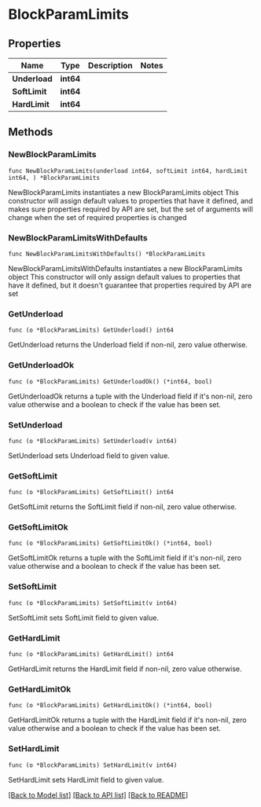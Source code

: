 # BlockParamLimits

## Properties

Name | Type | Description | Notes
------------ | ------------- | ------------- | -------------
**Underload** | **int64** |  | 
**SoftLimit** | **int64** |  | 
**HardLimit** | **int64** |  | 

## Methods

### NewBlockParamLimits

`func NewBlockParamLimits(underload int64, softLimit int64, hardLimit int64, ) *BlockParamLimits`

NewBlockParamLimits instantiates a new BlockParamLimits object
This constructor will assign default values to properties that have it defined,
and makes sure properties required by API are set, but the set of arguments
will change when the set of required properties is changed

### NewBlockParamLimitsWithDefaults

`func NewBlockParamLimitsWithDefaults() *BlockParamLimits`

NewBlockParamLimitsWithDefaults instantiates a new BlockParamLimits object
This constructor will only assign default values to properties that have it defined,
but it doesn't guarantee that properties required by API are set

### GetUnderload

`func (o *BlockParamLimits) GetUnderload() int64`

GetUnderload returns the Underload field if non-nil, zero value otherwise.

### GetUnderloadOk

`func (o *BlockParamLimits) GetUnderloadOk() (*int64, bool)`

GetUnderloadOk returns a tuple with the Underload field if it's non-nil, zero value otherwise
and a boolean to check if the value has been set.

### SetUnderload

`func (o *BlockParamLimits) SetUnderload(v int64)`

SetUnderload sets Underload field to given value.


### GetSoftLimit

`func (o *BlockParamLimits) GetSoftLimit() int64`

GetSoftLimit returns the SoftLimit field if non-nil, zero value otherwise.

### GetSoftLimitOk

`func (o *BlockParamLimits) GetSoftLimitOk() (*int64, bool)`

GetSoftLimitOk returns a tuple with the SoftLimit field if it's non-nil, zero value otherwise
and a boolean to check if the value has been set.

### SetSoftLimit

`func (o *BlockParamLimits) SetSoftLimit(v int64)`

SetSoftLimit sets SoftLimit field to given value.


### GetHardLimit

`func (o *BlockParamLimits) GetHardLimit() int64`

GetHardLimit returns the HardLimit field if non-nil, zero value otherwise.

### GetHardLimitOk

`func (o *BlockParamLimits) GetHardLimitOk() (*int64, bool)`

GetHardLimitOk returns a tuple with the HardLimit field if it's non-nil, zero value otherwise
and a boolean to check if the value has been set.

### SetHardLimit

`func (o *BlockParamLimits) SetHardLimit(v int64)`

SetHardLimit sets HardLimit field to given value.



[[Back to Model list]](../README.md#documentation-for-models) [[Back to API list]](../README.md#documentation-for-api-endpoints) [[Back to README]](../README.md)


